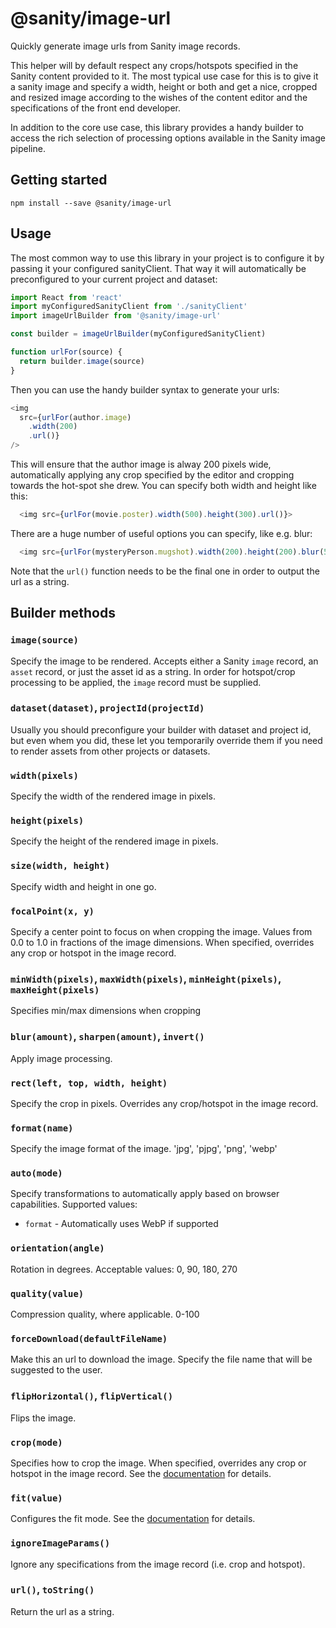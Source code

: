 # @sanity/image-url

Quickly generate image urls from Sanity image records.

This helper will by default respect any crops/hotspots specified in the Sanity content provided to it. The most typical use case for this is to give it a sanity image and specify a width, height or both and get a nice, cropped and resized image according to the wishes of the content editor and the specifications of the front end developer.

In addition to the core use case, this library provides a handy builder to access the rich selection of processing options available in the Sanity image pipeline.

## Getting started

    npm install --save @sanity/image-url

## Usage

The most common way to use this library in your project is to configure it by passing it your configured sanityClient. That way it will automatically be preconfigured to your current project and dataset:

```js
import React from 'react'
import myConfiguredSanityClient from './sanityClient'
import imageUrlBuilder from '@sanity/image-url'

const builder = imageUrlBuilder(myConfiguredSanityClient)

function urlFor(source) {
  return builder.image(source)
}
```

Then you can use the handy builder syntax to generate your urls:

```js
<img
  src={urlFor(author.image)
    .width(200)
    .url()}
/>
```

This will ensure that the author image is alway 200 pixels wide, automatically applying any crop specified by the editor and cropping towards the hot-spot she drew. You can specify both width and height like this:

```js
  <img src={urlFor(movie.poster).width(500).height(300).url()}>
```

There are a huge number of useful options you can specify, like e.g. blur:

```js
  <img src={urlFor(mysteryPerson.mugshot).width(200).height(200).blur(50).url()}>
```

Note that the `url()` function needs to be the final one in order to output the url as a string.

## Builder methods

### `image(source)`

Specify the image to be rendered. Accepts either a Sanity `image` record, an `asset` record, or just the asset id as a string. In order for hotspot/crop processing to be applied, the `image` record must be supplied.

### `dataset(dataset)`, `projectId(projectId)`

Usually you should preconfigure your builder with dataset and project id, but even whem you did, these let you temporarily override them if you need to render assets from other projects or datasets.

### `width(pixels)`

Specify the width of the rendered image in pixels.

### `height(pixels)`

Specify the height of the rendered image in pixels.

### `size(width, height)`

Specify width and height in one go.

### `focalPoint(x, y)`

Specify a center point to focus on when cropping the image. Values from 0.0 to 1.0 in fractions of the image dimensions. When specified, overrides any crop or hotspot in the image record.

### `minWidth(pixels)`, `maxWidth(pixels)`, `minHeight(pixels)`, `maxHeight(pixels)`

Specifies min/max dimensions when cropping

### `blur(amount)`, `sharpen(amount)`, `invert()`

Apply image processing.

### `rect(left, top, width, height)`

Specify the crop in pixels. Overrides any crop/hotspot in the image record.

### `format(name)`

Specify the image format of the image. 'jpg', 'pjpg', 'png', 'webp'

### `auto(mode)`

Specify transformations to automatically apply based on browser capabilities. Supported values:

- `format` - Automatically uses WebP if supported

### `orientation(angle)`

Rotation in degrees. Acceptable values: 0, 90, 180, 270

### `quality(value)`

Compression quality, where applicable. 0-100

### `forceDownload(defaultFileName)`

Make this an url to download the image. Specify the file name that will be suggested to the user.

### `flipHorizontal()`, `flipVertical()`

Flips the image.

### `crop(mode)`

Specifies how to crop the image. When specified, overrides any crop or hotspot in the image record. See the [documentation](https://www.sanity.io/docs/reference/image-urls#crop-object-object) for details.

### `fit(value)`

Configures the fit mode. See the [documentation](https://www.sanity.io/docs/reference/image-urls#fit-object-object) for details.

### `ignoreImageParams()`

Ignore any specifications from the image record (i.e. crop and hotspot).

### `url()`, `toString()`

Return the url as a string.
